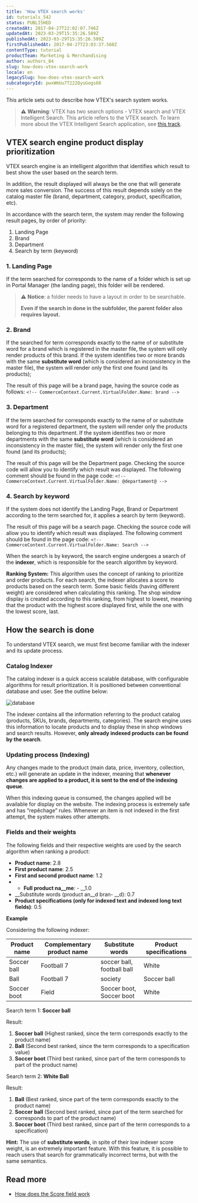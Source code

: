 ```yaml
---
title: 'How VTEX search works'
id: tutorials_542
status: PUBLISHED
createdAt: 2017-04-27T22:02:07.746Z
updatedAt: 2023-03-29T15:35:26.589Z
publishedAt: 2023-03-29T15:35:26.589Z
firstPublishedAt: 2017-04-27T23:03:37.560Z
contentType: tutorial
productTeam: Marketing & Merchandising
author: authors_84
slug: how-does-vtex-search-work
locale: en
legacySlug: how-does-vtex-search-work
subcategoryId: pwxWmUu7T222QyuGogs68
---
```


This article sets out to describe how VTEX's search system works.

>⚠️ **Warning**: VTEX has two search options - VTEX search and VTEX Intelligent Search. This article refers to the VTEX search. To learn more about the VTEX Intelligent Search application, see <a href = "https://help.vtex.com/en/tracks/vtex-intelligent-search--19wrbB7nEQcmwzDPl1l4Cb">this track</a>.

## VTEX search engine product display prioritization 

VTEX search engine is an intelligent algorithm that identifies which result to best show the user based on the search term.

In addition, the result displayed will always be the one that will generate more sales conversion. The success of this result depends solely on the catalog master file (brand, department, category, product, specification, etc).

In accordance with the search term, the system may render the following result pages, by order of priority:

1. Landing Page
2. Brand
3. Department
4. Search by term (keyword)

### 1. Landing Page

If the term searched for corresponds to the name of a folder which is set up in Portal Manager (the landing page), this folder will be rendered.

>⚠️ **Notice**: a folder needs to have a layout in order to be searchable.
>
> **Even if the search in done in the subfolder, the parent folder also requires layout.**

### 2. Brand

If the searched for term corresponds exactly to the name of or substitute word for a brand which is registered in the master file, the system will only render products of this brand. If the system identifies two or more brands with the same **substitute word** (which is considered an inconsistency in the master file), the system will render only the first one found (and its products);

The result of this page will be a brand page, having the source code as follows: `<!-- CommerceContext.Current.VirtualFolder.Name: brand -->`

### 3. Department 

If the term searched for corresponds exactly to the name of or substitute word for a registered department, the system will render only the products belonging to this department. If the system identifies two or more departments with the same **substitute word** (which is considered an inconsistency in the master file), the system will render only the first one found (and its products);

The result of this page will be the Department page. Checking the source code will allow you to identify which result was displayed. The following comment should be found in the page code: `<!-- CommerceContext.Current.VirtualFolder.Name: @departament@ -->`

### 4. Search by keyword

If the system does not identify the Landing Page, Brand or Department according to the term searched for, it applies a search by term (keyword).

The result of this page will be a search page. Checking the source code will allow you to identify which result was displayed. The following comment should be found in the page code: `<!-- CommerceContext.Current.VirtualFolder.Name: Search -->`

When the search is by keyword, the search engine undergoes a search of the __indexer__, which is responsible for the search algorithm by keyword.

__Ranking System:__
This algorithm uses the concept of ranking to prioritize and order products. For each search, the indexer allocates a score to products based on the search term. Some basic fields (having different weight) are considered when calculating this ranking. The shop window display is created according to this ranking, from highest to lowest, meaning that the product with the highest score displayed first, while the one with the lowest score, last.

## How the search is done

To understand VTEX search, we must first become familiar with the indexer and its update process.

### Catalog Indexer

The catalog indexer is a quick access scalable database, with configurable algorithms for result prioritization. It is positioned between conventional database and user. See the outline below:

![database](//images.ctfassets.net/alneenqid6w5/5ACXw5iwhZP4iT1DwuEVOi/3c3b66551bf05d00042ed3babdfc004f/database.JPG)

The indexer contains all the information referring to the product catalog (products, SKUs, brands, departments, categories). The search engine uses this information to locate products and to display these in shop windows and search results. However, __only already indexed products can be found by the search__.

### Updating process (Indexing)

Any changes made to the product (main data, price, inventory, collection, etc.) will generate an update in the indexer, meaning that __whenever changes are applied to a product, it is sent to the end of the indexing queue__. 

When this indexing queue is consumed, the changes applied will be available for display on the website. The indexing process is extremely safe and has “repêchage” rules. Whenever an item is not indexed in the first attempt, the system makes other attempts.

### Fields and their weights

The following fields and their respective weights are used by the search algorithm when ranking a product:  
- __Product name__: 2.8
- __First product name__: 2.5
- __First and second product name__: 1.2
- - __Full product na__me__: - __1.0
- __Substitute words (product an__d bran- __d): 0.7
- __Product specifications (only for indexed text and indexed long text fields)__: 0.5

__Example__

Considering the following indexer:

| Product name     | Complementary product name	    | Substitute words     | Product specifications     |
| ---------- | ---------- | ---------- | ---------- |
| Soccer ball       | Football 7      | soccer ball, football ball       | White       |
| Ball       | Football 7       | society       | Soccer ball       |
| Soccer boot       | Field       | Soccer boot, Soccer boot       | White       |

<div class=alert>Search term 1: <b>Soccer ball</b></div>

Result:
1. **Soccer ball** (Highest ranked, since the term corresponds exactly to the product name)
2. **Ball** (Second best ranked, since the term corresponds to a specification value)
3. **Soccer boot** (Third best ranked, since part of the term corresponds to part of the product name)

<div class=alert>Search term 2: <b>White Ball</b></div>

Result:
1. **Ball** (Best ranked, since part of the term corresponds exactly to the product name)
2. **Soccer ball** (Second best ranked, since part of the term searched for corresponds to part of the product name)
3. **Soccer boot** (Third best ranked, since part of the term corresponds to a specification)

**Hint:** The use of __substitute words__, in spite of their low indexer score weight, is an extremely important feature. With this feature, it is possible to reach users that search for grammatically incorrect terms, but with the same semantics. 

## Read more
 - [How does the Score field work](https://help.vtex.com/en/tutorial/how-does-the-score-field-work--1BUZC0mBYEEIUgeQYAKcae)

